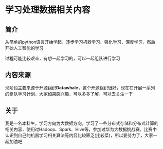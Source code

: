 # 学习处理数据相关内容

## 简介

从简单的python语言开始学起，逐步学习机器学习、强化学习、深度学习，然后开始人工智能的学习

过程可能比较艰辛，有想一起学习的，可以一起组队进行学习

## 内容来源

现阶段主要来源于开源组织**Datawhale**，这个开源组织很好，现在在开展一系列的组队学习计划，大家如果感兴趣，可以多多了解，可以去关注一下

## 关于

我是一名本科生，学习方向为大数据方向，学习了一些分布式存储和分布式计算的相关内容，使用过Hadoop、Spark、Hive等，参加过华为大数据挑战赛，比赛中认识到自己的机器学习相关算法等内容比较匮乏(比较菜)，所以要努力了，大家一起加油吧

